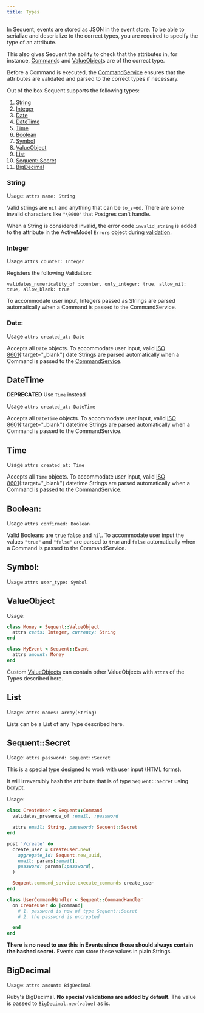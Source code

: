 ```yaml
---
title: Types
---
```


In Sequent, events are stored as JSON in the event store. To be able to serialize and deserialize to the correct
types, you are required to specify the type of an attribute.

This also gives Sequent the ability to check that the attributes
in, for instance, [Command](command.html)s and [ValueObject](value-object.html)s are of the correct type.

Before a Command is executed, the [CommandService](command-service.html) ensures
that the attributes are validated and parsed to the correct types if necessary.

Out of the box Sequent supports the following types:

1. [String](#string)
1. [Integer](#integer)
1. [Date](#date)
1. [DateTime](#datetime)
1. [Time](#time)
1. [Boolean](#boolean)
1. [Symbol](#symbol)
1. [ValueObject](#valueobject)
1. [List](#list)
1. [Sequent::Secret](#sequentsecret)
1. [BigDecimal](#bigdecimal)


### String

Usage: `attrs name: String`

Valid strings are `nil` and anything that can be `to_s`-ed.
There are some invalid characters like `"\0000"` that Postgres can't handle.

When a String is considered invalid, the error code `invalid_string` is
added to the attribute in the ActiveModel `Errors` object during [validation](validations.html).

### Integer

Usage `attrs counter: Integer`

Registers the following Validation:

```
validates_numericality_of :counter, only_integer: true, allow_nil: true, allow_blank: true
```

To accommodate user input, Integers passed as Strings
are parsed automatically when a Command is passed to the CommandService.

### Date:

Usage `attrs created_at: Date`

Accepts all `Date` objects. To accommodate user input, valid
[ISO 8601](https://www.iso.org/iso-8601-date-and-time-format.html){:target="_blank"} date Strings are parsed automatically when
a Command is passed to the [CommandService](command-service.html).

## DateTime

**DEPRECATED** Use `Time` instead

Usage `attrs created_at: DateTime`

Accepts all `DateTime` objects. To accommodate user input, valid
[ISO 8601](https://www.iso.org/iso-8601-date-and-time-format.html){:target="_blank"} datetime Strings are parsed automatically when
a Command is passed to the CommandService.

## Time

Usage `attrs created_at: Time`

Accepts all `Time` objects. To accommodate user input, valid
[ISO 8601](https://www.iso.org/iso-8601-date-and-time-format.html){:target="_blank"} datetime Strings are parsed automatically when
a Command is passed to the CommandService.

## Boolean:

Usage `attrs confirmed: Boolean`

Valid Booleans are `true` `false` and `nil`. To accommodate user input
the values `"true"` and `"false"` are parsed to `true` and `false`
automatically when a Command is passed to the CommandService.

## Symbol:

Usage `attrs user_type: Symbol`

## ValueObject

Usage:

```ruby
class Money < Sequent::ValueObject
  attrs cents: Integer, currency: String
end

class MyEvent < Sequent::Event
  attrs amount: Money
end
```

Custom [ValueObjects](value-object.html) can contain other ValueObjects
with `attrs` of the Types described here.

## List

Usage: `attrs names: array(String)`

Lists can be a List of any Type described here.

## Sequent::Secret

Usage: `attrs password: Sequent::Secret`

This is a special type designed to work with user input (HTML forms).

It will irreversibly hash the attribute that is of type `Sequent::Secret` using bcrypt.

Usage:

```ruby
class CreateUser < Sequent::Command
  validates_presence_of :email, :password

  attrs email: String, password: Sequent::Secret
end

post '/create' do
  create_user = CreateUser.new(
    aggregate_id: Sequent.new_uuid,
    email: params[:email],
    password: params[:password],
  )

  Sequent.command_service.execute_commands create_user
end

class UserCommandHandler < Sequent::CommandHandler
  on CreateUser do |command|
    # 1. password is now of type Sequent::Secret
    # 2. the password is encrypted

  end
end
```

**There is no need to use this in Events since those should always contain the hashed secret.**
Events can store these values in plain Strings.

## BigDecimal

Usage: `attrs amount: BigDecimal`

Ruby's BigDecimal. **No special validations are added by default.** The value is passed to `BigDecimal.new(value)` as is.
